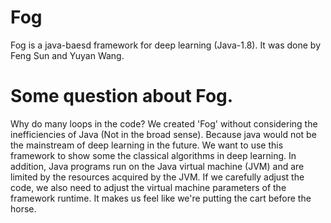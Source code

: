 # Fog
  Fog is a java-baesd framework for deep learning (Java-1.8). It was done by Feng Sun and Yuyan Wang.

# Some question about Fog.
  Why do many loops in the code?
  We created 'Fog' without considering the inefficiencies of Java (Not in the broad sense). Because java would not be the mainstream of deep learning in the future. We want to use this framework to show some the classical algorithms in deep learning. In addition, Java programs run on the Java virtual machine (JVM) and are limited by the resources acquired by the JVM. If we carefully adjust the code, we also need to adjust the virtual machine parameters of the framework runtime. It makes us feel like we're putting the cart before the horse.
